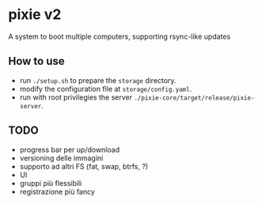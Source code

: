 # pixie v2
A system to boot multiple computers, supporting rsync-like updates

## How to use
* run `./setup.sh` to prepare the `storage` directory.
* modify the configuration file at `storage/config.yaml`.
* run with root privilegies the server `./pixie-core/target/release/pixie-server`.

## TODO
* progress bar per up/download
* versioning delle immagini
* supporto ad altri FS (fat, swap, btrfs, ?)
* UI
* gruppi più flessibili
* registrazione più fancy
